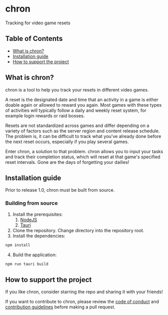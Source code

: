 # chron

Tracking for video game resets

## Table of Contents

- [What is chron?](#what-is-chron)
- [Installation guide](#installation-guide)
- [How to support the project](#how-to-support-the-project)

## What is chron?

chron is a tool to help you track your resets in different video games.

A reset is the designated date and time that an activity in a game is either doable again or allowed to reward you again. Most games with these types of activities will typically follow a daily and weekly reset system, for example login rewards or raid bosses.

Resets are not standardized across games and differ depending on a variety of factors such as the server region and content release schedule. The problem is, it can be difficult to track what you've already done before the next reset occurs, especially if you play several games.

Enter chron, a solution to that problem. chron allows you to input your tasks and track their completion status, which will reset at that game's specified reset intervals. Gone are the days of forgetting your dailies!

## Installation guide

Prior to release 1.0, chron must be built from source.

### Building from source

1. Install the prerequisites:
   1. [NodeJS](https://nodejs.org/en/download/)
   2. [Tauri](https://tauri.app/v1/guides/getting-started/prerequisites)
2. Clone the repository. Change directory into the repository root.
3. Install the dependencies:

```bash
npm install
```

4. Build the application:

```bash
npm run tauri build
```

## How to support the project

If you like chron, consider starring the repo and sharing it with your friends!

If you want to contribute to chron, please review the [code of conduct](CODE_OF_CONDUCT.md) and [contribution guidelines](CONTRIBUTING.md) before making a pull request.
